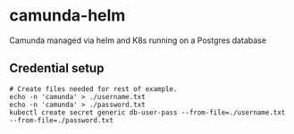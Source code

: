 # camunda-helm
Camunda managed via helm and K8s running on a Postgres database

## Credential setup
```
# Create files needed for rest of example.
echo -n 'camunda' > ./username.txt
echo -n 'camunda' > ./password.txt
kubectl create secret generic db-user-pass --from-file=./username.txt --from-file=./password.txt
```